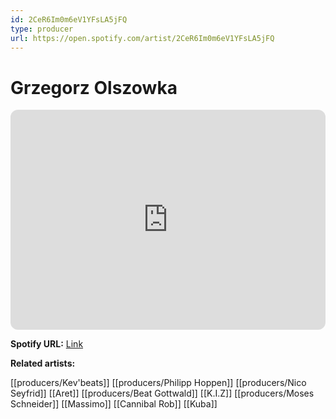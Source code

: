 ```yaml
---
id: 2CeR6Im0m6eV1YFsLA5jFQ
type: producer
url: https://open.spotify.com/artist/2CeR6Im0m6eV1YFsLA5jFQ
---
```

# Grzegorz Olszowka

<iframe style="border-radius:12px" src="https://open.spotify.com/embed/artist/2CeR6Im0m6eV1YFsLA5jFQ" width="100%" height="352" frameBorder="0" allowfullscreen="" allow="autoplay; clipboard-write; encrypted-media; fullscreen; picture-in-picture" loading="lazy"></iframe>

**Spotify URL:** [Link](https://open.spotify.com/artist/2CeR6Im0m6eV1YFsLA5jFQ)

**Related artists:**

[[producers/Kev'beats]]
[[producers/Philipp Hoppen]]
[[producers/Nico Seyfrid]]
[[Aret]]
[[producers/Beat Gottwald]]
[[K.I.Z]]
[[producers/Moses Schneider]]
[[Massimo]]
[[Cannibal Rob]]
[[Kuba]]

